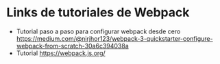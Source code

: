 Links de tutoriales de Webpack
==============================

- Tutorial paso a paso para configurar webpack desde cero https://medium.com/@nirjhor123/webpack-3-quickstarter-configure-webpack-from-scratch-30a6c394038a
- Tutorial https://webpack.js.org/
